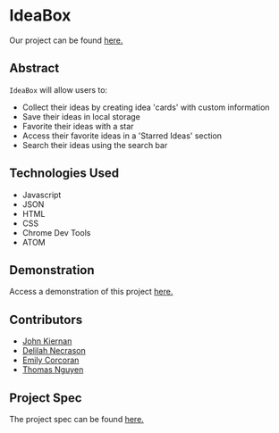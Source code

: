 # IdeaBox

Our project can be found [here.](https://emily-cathleen.github.io/ideaBox/)

## Abstract

`IdeaBox` will allow users to:
- Collect their ideas by creating idea 'cards' with custom information
- Save their ideas in local storage
- Favorite their ideas with a star
- Access their favorite ideas in a 'Starred Ideas' section
- Search their ideas using the search bar


## Technologies Used

- Javascript
- JSON
- HTML
- CSS
- Chrome Dev Tools
- ATOM

## Demonstration

Access a demonstration of this project [here.](https://media.giphy.com/media/rvNfZoavxDDllvZSB9/giphy.gif?cid=790b76110c83f8fb0c8ecc416216957b6ec0131a3da1e8c2&rid=giphy.gif&ct=g)

## Contributors

- [John Kiernan](https://github.com/jkiernan12)
- [Delilah Necrason](https://github.com/delilahrois)
- [Emily Corcoran](https://github.com/Emily-Cathleen)
- [Thomas Nguyen](https://github.com/tommi267)

## Project Spec

The project spec can be found [here.](https://frontend.turing.edu/projects/module-1/ideabox-group.html)

